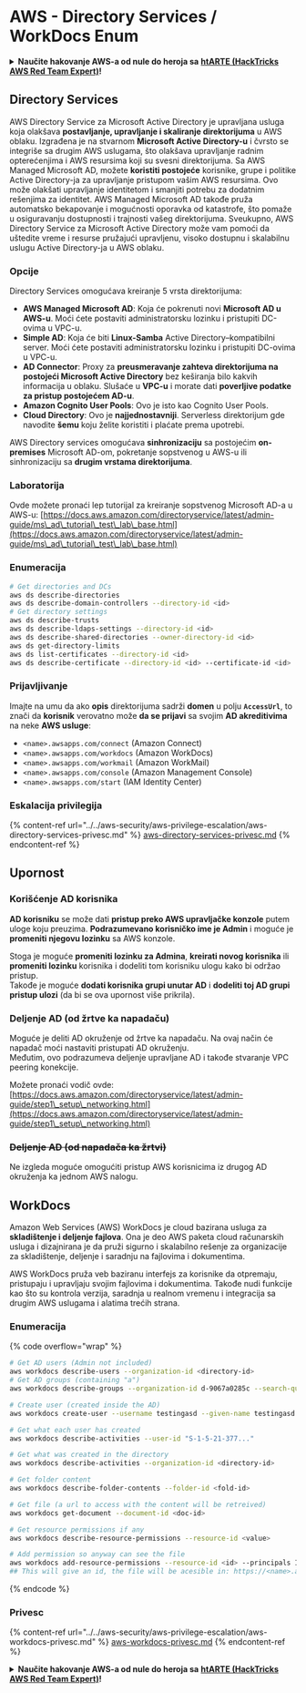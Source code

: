 # AWS - Directory Services / WorkDocs Enum

<details>

<summary><strong>Naučite hakovanje AWS-a od nule do heroja sa</strong> <a href="https://training.hacktricks.xyz/courses/arte"><strong>htARTE (HackTricks AWS Red Team Expert)</strong></a><strong>!</strong></summary>

Drugi načini podrške HackTricks-u:

* Ako želite da vidite **vašu kompaniju reklamiranu na HackTricks-u** ili **preuzmete HackTricks u PDF formatu** proverite [**SUBSCRIPTION PLANS**](https://github.com/sponsors/carlospolop)!
* Nabavite [**zvanični PEASS & HackTricks swag**](https://peass.creator-spring.com)
* Otkrijte [**The PEASS Family**](https://opensea.io/collection/the-peass-family), našu kolekciju ekskluzivnih [**NFT-ova**](https://opensea.io/collection/the-peass-family)
* **Pridružite se** 💬 [**Discord grupi**](https://discord.gg/hRep4RUj7f) ili [**telegram grupi**](https://t.me/peass) ili nas **pratite** na **Twitter-u** 🐦 [**@hacktricks_live**](https://twitter.com/hacktricks_live)**.**
* **Podelite svoje hakovanje trikove slanjem PR-ova na** [**HackTricks**](https://github.com/carlospolop/hacktricks) i [**HackTricks Cloud**](https://github.com/carlospolop/hacktricks-cloud) github repozitorijume.

</details>

## Directory Services

AWS Directory Service za Microsoft Active Directory je upravljana usluga koja olakšava **postavljanje, upravljanje i skaliranje direktorijuma** u AWS oblaku. Izgrađena je na stvarnom **Microsoft Active Directory-u** i čvrsto se integriše sa drugim AWS uslugama, što olakšava upravljanje radnim opterećenjima i AWS resursima koji su svesni direktorijuma. Sa AWS Managed Microsoft AD, možete **koristiti postojeće** korisnike, grupe i politike Active Directory-ja za upravljanje pristupom vašim AWS resursima. Ovo može olakšati upravljanje identitetom i smanjiti potrebu za dodatnim rešenjima za identitet. AWS Managed Microsoft AD takođe pruža automatsko bekapovanje i mogućnosti oporavka od katastrofe, što pomaže u osiguravanju dostupnosti i trajnosti vašeg direktorijuma. Sveukupno, AWS Directory Service za Microsoft Active Directory može vam pomoći da uštedite vreme i resurse pružajući upravljenu, visoko dostupnu i skalabilnu uslugu Active Directory-ja u AWS oblaku.

### Opcije

Directory Services omogućava kreiranje 5 vrsta direktorijuma:

* **AWS Managed Microsoft AD**: Koja će pokrenuti novi **Microsoft AD u AWS-u**. Moći ćete postaviti administratorsku lozinku i pristupiti DC-ovima u VPC-u.
* **Simple AD**: Koja će biti **Linux-Samba** Active Directory–kompatibilni server. Moći ćete postaviti administratorsku lozinku i pristupiti DC-ovima u VPC-u.
* **AD Connector**: Proxy za **preusmeravanje zahteva direktorijuma na postojeći Microsoft Active Directory** bez keširanja bilo kakvih informacija u oblaku. Slušaće u **VPC-u** i morate dati **poverljive podatke za pristup postojećem AD-u**.
* **Amazon Cognito User Pools**: Ovo je isto kao Cognito User Pools.
* **Cloud Directory**: Ovo je **najjednostavniji**. Serverless direktorijum gde navodite **šemu** koju želite koristiti i plaćate prema upotrebi.

AWS Directory services omogućava **sinhronizaciju** sa postojećim **on-premises** Microsoft AD-om, pokretanje sopstvenog u AWS-u ili sinhronizaciju sa **drugim vrstama direktorijuma**.

### Laboratorija

Ovde možete pronaći lep tutorijal za kreiranje sopstvenog Microsoft AD-a u AWS-u: [https://docs.aws.amazon.com/directoryservice/latest/admin-guide/ms\_ad\_tutorial\_test\_lab\_base.html](https://docs.aws.amazon.com/directoryservice/latest/admin-guide/ms\_ad\_tutorial\_test\_lab\_base.html)

### Enumeracija
```bash
# Get directories and DCs
aws ds describe-directories
aws ds describe-domain-controllers --directory-id <id>
# Get directory settings
aws ds describe-trusts
aws ds describe-ldaps-settings --directory-id <id>
aws ds describe-shared-directories --owner-directory-id <id>
aws ds get-directory-limits
aws ds list-certificates --directory-id <id>
aws ds describe-certificate --directory-id <id> --certificate-id <id>
```
### Prijavljivanje

Imajte na umu da ako **opis** direktorijuma sadrži **domen** u polju **`AccessUrl`**, to znači da **korisnik** verovatno može **da se prijavi** sa svojim **AD akreditivima** na neke **AWS usluge**:

* `<name>.awsapps.com/connect` (Amazon Connect)
* `<name>.awsapps.com/workdocs` (Amazon WorkDocs)
* `<name>.awsapps.com/workmail` (Amazon WorkMail)
* `<name>.awsapps.com/console` (Amazon Management Console)
* `<name>.awsapps.com/start` (IAM Identity Center)

### Eskalacija privilegija

{% content-ref url="../../aws-security/aws-privilege-escalation/aws-directory-services-privesc.md" %}
[aws-directory-services-privesc.md](../../aws-security/aws-privilege-escalation/aws-directory-services-privesc.md)
{% endcontent-ref %}

## Upornost

### Korišćenje AD korisnika

**AD korisniku** se može dati **pristup preko AWS upravljačke konzole** putem uloge koju preuzima. **Podrazumevano korisničko ime je Admin** i moguće je **promeniti njegovu lozinku** sa AWS konzole.

Stoga je moguće **promeniti lozinku za Admina**, **kreirati novog korisnika** ili **promeniti lozinku** korisnika i dodeliti tom korisniku ulogu kako bi održao pristup.\
Takođe je moguće **dodati korisnika grupi unutar AD** i **dodeliti toj AD grupi pristup ulozi** (da bi se ova upornost više prikrila).

### Deljenje AD (od žrtve ka napadaču)

Moguće je deliti AD okruženje od žrtve ka napadaču. Na ovaj način će napadač moći nastaviti pristupati AD okruženju.\
Međutim, ovo podrazumeva deljenje upravljane AD i takođe stvaranje VPC peering konekcije.

Možete pronaći vodič ovde: [https://docs.aws.amazon.com/directoryservice/latest/admin-guide/step1\_setup\_networking.html](https://docs.aws.amazon.com/directoryservice/latest/admin-guide/step1\_setup\_networking.html)

### ~~Deljenje AD (od napadača ka žrtvi)~~

Ne izgleda moguće omogućiti pristup AWS korisnicima iz drugog AD okruženja ka jednom AWS nalogu.

## WorkDocs

Amazon Web Services (AWS) WorkDocs je cloud bazirana usluga za **skladištenje i deljenje fajlova**. Ona je deo AWS paketa cloud računarskih usluga i dizajnirana je da pruži sigurno i skalabilno rešenje za organizacije za skladištenje, deljenje i saradnju na fajlovima i dokumentima.

AWS WorkDocs pruža veb baziranu interfejs za korisnike da otpremaju, pristupaju i upravljaju svojim fajlovima i dokumentima. Takođe nudi funkcije kao što su kontrola verzija, saradnja u realnom vremenu i integracija sa drugim AWS uslugama i alatima trećih strana.

### Enumeracija

{% code overflow="wrap" %}
```bash
# Get AD users (Admin not included)
aws workdocs describe-users --organization-id <directory-id>
# Get AD groups (containing "a")
aws workdocs describe-groups --organization-id d-9067a0285c --search-query a

# Create user (created inside the AD)
aws workdocs create-user --username testingasd --given-name testingasd --surname testingasd --password <password> --email-address name@directory.domain --organization-id <directory-id>

# Get what each user has created
aws workdocs describe-activities --user-id "S-1-5-21-377..."

# Get what was created in the directory
aws workdocs describe-activities --organization-id <directory-id>

# Get folder content
aws workdocs describe-folder-contents --folder-id <fold-id>

# Get file (a url to access with the content will be retreived)
aws workdocs get-document --document-id <doc-id>

# Get resource permissions if any
aws workdocs describe-resource-permissions --resource-id <value>

# Add permission so anyway can see the file
aws workdocs add-resource-permissions --resource-id <id> --principals Id=anonymous,Type=ANONYMOUS,Role=VIEWER
## This will give an id, the file will be acesible in: https://<name>.awsapps.com/workdocs/index.html#/share/document/<id>
```
{% endcode %}

### Privesc

{% content-ref url="../../aws-security/aws-privilege-escalation/aws-workdocs-privesc.md" %}
[aws-workdocs-privesc.md](../../aws-security/aws-privilege-escalation/aws-workdocs-privesc.md)
{% endcontent-ref %}

<details>

<summary><strong>Naučite hakovanje AWS-a od nule do heroja sa</strong> <a href="https://training.hacktricks.xyz/courses/arte"><strong>htARTE (HackTricks AWS Red Team Expert)</strong></a><strong>!</strong></summary>

Drugi načini podrške HackTricks-u:

* Ako želite da vidite **vašu kompaniju oglašenu u HackTricks-u** ili **preuzmete HackTricks u PDF formatu** Pogledajte [**SUBSCRIPTION PLANS**](https://github.com/sponsors/carlospolop)!
* Nabavite [**zvanični PEASS & HackTricks swag**](https://peass.creator-spring.com)
* Otkrijte [**The PEASS Family**](https://opensea.io/collection/the-peass-family), našu kolekciju ekskluzivnih [**NFT-ova**](https://opensea.io/collection/the-peass-family)
* **Pridružite se** 💬 [**Discord grupi**](https://discord.gg/hRep4RUj7f) ili [**telegram grupi**](https://t.me/peass) ili nas **pratite** na **Twitter-u** 🐦 [**@hacktricks_live**](https://twitter.com/hacktricks_live)**.**
* **Podelite svoje hakovanje trikove slanjem PR-ova na** [**HackTricks**](https://github.com/carlospolop/hacktricks) i [**HackTricks Cloud**](https://github.com/carlospolop/hacktricks-cloud) github repozitorijume.

</details>
